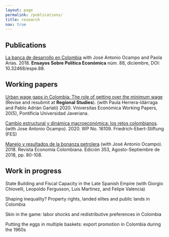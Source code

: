```yaml
---
layout: page
permalink: /publications/
title: research
nav: true
---
```


## Publications
[La banca de desarrollo en Colombia](https://ideas.repec.org/a/col/000107/017014.html) with José Antonio Ocampo and Paola Arias. 2018. **Ensayos Sobre Política Económica** núm. 88, diciembre, DOI: 10.32468/espe.88.


## Working papers
[Urban wage gaps in Colombia: The role of getting over the minimum wage](https://drive.google.com/file/d/1-7xZpaTmBcOvuJ2JwQ8nj_umqzjl3WdR/view) (Revise and resubmit at **Regional Studies**).  (with Paula Herrera-Idárraga and Pablo Adrián Garlati) 2020. Vniversitas Económica Working Papers, 20(5), Pontificia Universidad Javeriana.

[Cambio estructural y dinámica macroeconómica: los retos colombianos](https://www.google.com/url?q=http%3A%2F%2Flibrary.fes.de%2Fpdf-files%2Fbueros%2Fkolumbien%2F16109.pdf&sa=D). (with Jose Antonio Ocampo). 2020. WP No. 16109. Friedrich-Ebert-Stiftung (FES)

[Manejo y resultados de la bonanza petrolera](https://www.contraloria.gov.co/documents/20181/1379259/REC353.pdf/6be361e8-2a52-4262-8367-27bf34860240) (with José Antonio Ocampo). 2018. Revista Economía Colombiana. Edición 353, Agosto-Septiembre de 2018, pp. 80-108. 


## Work in progress
State Building and Fiscal Capacity in the Late Spanish Empire (with Giorgio Chiovelli, Leopoldo Fergusson, Luis Martinez, and Felipe Valencia)

Shaping inequality? Property rights, landed elites and public lands in Colombia

Skin in the game: labor shocks and redistributive preferences in Colombia

Putting the eggs in multiple baskets: export promotion in Colombia during the 1960s
